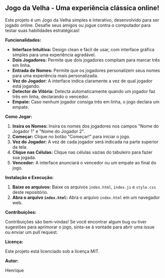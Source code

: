 ## Jogo da Velha - Uma experiência clássica online!

Este projeto é um Jogo da Velha simples e interativo, desenvolvido para ser jogado online. Desafie seus amigos ou jogue contra o computador para testar suas habilidades estratégicas!

**Funcionalidades:**

* **Interface Intuitiva:** Design clean e fácil de usar, com interface gráfica simples para uma experiência agradável.
* **Dois Jogadores:** Permite que dois jogadores compitam para marcar três em linha.
* **Entrada de Nomes:** Permite que os jogadores personalizem seus nomes para uma experiência mais personalizada.
* **Vez do Jogador:** A interface indica claramente a vez de qual jogador está jogando.
* **Detector de Vitória:** Detecta automaticamente quando um jogador faz três em linha, declarando o vencedor.
* **Empate:** Caso nenhum jogador consiga três em linha, o jogo declara um empate.

**Como Jogar:**

1. **Insira os Nomes:** Insira os nomes dos jogadores nos campos "Nome do Jogador 1" e "Nome do Jogador 2".
2. **Começar:** Clique no botão "Começar!" para iniciar o jogo.
3. **Vez do Jogador:** A vez de cada jogador será indicada na parte superior da tela.
4. **Clique nas Células:** Clique nas células vazias do tabuleiro para fazer sua jogada.
5. **Vencedor:** A interface anunciará o vencedor ou um empate ao final do jogo.

**Instalação e Execução:**

1. **Baixe os arquivos:** Baixe os arquivos `index.html`, `index.js` e `style.css` deste repositório.
2. **Abra o arquivo `index.html`:** Abra o arquivo `index.html` em um navegador web.

**Contribuições:**

Contribuições são bem-vindas! Se você encontrar algum bug ou tiver sugestões para aprimorar o jogo, sinta-se à vontade para abrir uma issue ou enviar um pull request.

**Licença:**

Este projeto está licenciado sob a licença MIT.

**Autor:**

Henrique
